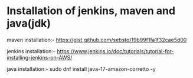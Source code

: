 # Installation of jenkins, maven and java(jdk)

maven installation:- https://gist.github.com/sebsto/19b99f1fa1f32cae5d00 

jenkins installation:- https://www.jenkins.io/doc/tutorials/tutorial-for-installing-jenkins-on-AWS/


java installation:- sudo dnf install java-17-amazon-corretto -y
